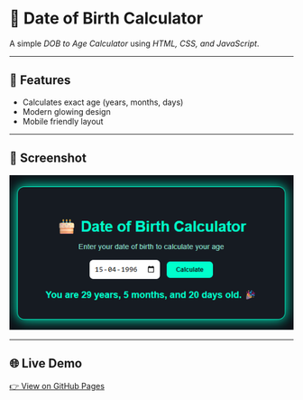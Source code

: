 # 🎂 Date of Birth Calculator

A simple *DOB to Age Calculator* using *HTML, CSS, and JavaScript*.

---

## 🚀 Features
- Calculates exact age (years, months, days)
- Modern glowing design
- Mobile friendly layout

---

## 📸 Screenshot
![Screenshot](screenshot.png)

---

## 🌐 Live Demo
[👉 View on GitHub Pages](https://xyzvikram.github.io/dob-calculator/)
